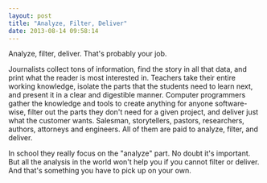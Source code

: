 ```yaml
---
layout: post
title: "Analyze, Filter, Deliver"
date: 2013-08-14 09:58:14
---
```


<p class="p1">
  Analyze, filter, deliver. That's probably your job.
</p>

<p class="p1">
  Journalists collect tons of information, find the story in all that data, and print what the reader is most interested in. Teachers take their entire working knowledge, isolate the parts that the students need to learn next, and present it in a clear and digestible manner. Computer programmers gather the knowledge and tools to create anything for anyone software-wise, filter out the parts they don't need for a given project, and deliver just what the customer wants. Salesman, storytellers, pastors, researchers, authors, attorneys and engineers. All of them are paid to analyze, filter, and deliver.
</p>

<p class="p1">
  In school they really focus on the "analyze" part. No doubt it's important. But all the analysis in the world won't help you if you cannot filter or deliver. And that's something you have to pick up on your own.
</p>

<p class="p2">
   
</p>